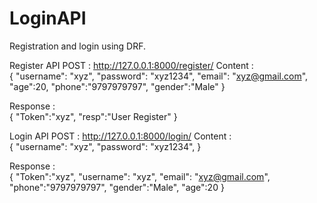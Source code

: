 # LoginAPI
Registration and login using DRF.

Register API
POST : http://127.0.0.1:8000/register/
Content :  
            {
              "username": "xyz",
              "password": "xyz1234",
              "email": "xyz@gmail.com",
              "age":20,
              "phone":"9797979797",
              "gender":"Male"
            }

Response :   
            {
            "Token":"xyz",
            "resp":"User Register"
            }




Login API
POST : http://127.0.0.1:8000/login/
Content :  
            {
              "username": "xyz",
              "password": "xyz1234",
            }

Response :   
            {
            "Token":"xyz",
            "username": "xyz",
            "email": "xyz@gmail.com",
            "phone":"9797979797",
            "gender":"Male",
            "age":20
            }
